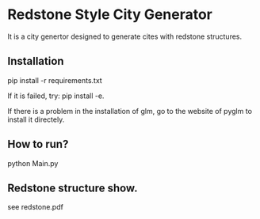 # Redstone Style City Generator

It is a city genertor designed to generate cites with redstone structures.

## Installation

pip install -r requirements.txt

If it is failed, try: pip install -e.

If there is a problem in the installation of glm, go to the website of pyglm to install it directely.

## How to run?

python Main.py 

## Redstone structure show.

see redstone.pdf
